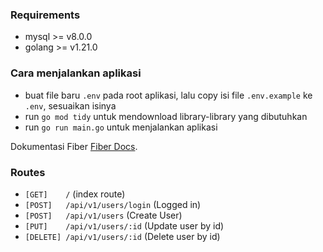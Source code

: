 ### Requirements
- mysql >= v8.0.0
- golang >= v1.21.0

### Cara menjalankan aplikasi
- buat file baru `.env` pada root aplikasi, lalu copy isi file `.env.example` ke `.env`, sesuaikan isinya
- run `go mod tidy` untuk mendownload library-library yang dibutuhkan
- run `go run main.go` untuk menjalankan aplikasi

Dokumentasi Fiber [Fiber Docs](https://docs.gofiber.io/).

### Routes
- `[GET]    /` (index route)
- `[POST]   /api/v1/users/login` (Logged in)
- `[POST]   /api/v1/users` (Create User)
- `[PUT]    /api/v1/users/:id` (Update user by id)
- `[DELETE] /api/v1/users/:id` (Delete user by id)